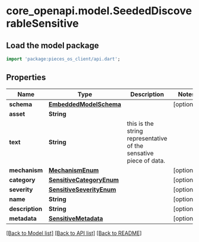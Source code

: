 # core_openapi.model.SeededDiscoverableSensitive

## Load the model package
```dart
import 'package:pieces_os_client/api.dart';
```

## Properties
Name | Type | Description | Notes
------------ | ------------- | ------------- | -------------
**schema** | [**EmbeddedModelSchema**](EmbeddedModelSchema.md) |  | [optional] 
**asset** | **String** |  | 
**text** | **String** | this is the string representative of the sensative piece of data. | 
**mechanism** | [**MechanismEnum**](MechanismEnum.md) |  | [optional] 
**category** | [**SensitiveCategoryEnum**](SensitiveCategoryEnum.md) |  | [optional] 
**severity** | [**SensitiveSeverityEnum**](SensitiveSeverityEnum.md) |  | [optional] 
**name** | **String** |  | [optional] 
**description** | **String** |  | [optional] 
**metadata** | [**SensitiveMetadata**](SensitiveMetadata.md) |  | [optional] 

[[Back to Model list]](../README.md#documentation-for-models) [[Back to API list]](../README.md#documentation-for-api-endpoints) [[Back to README]](../README.md)


